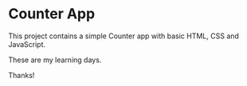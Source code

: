 # Counter App

This project contains a simple Counter app with basic HTML, CSS and JavaScript.

These are my learning days.

Thanks!
